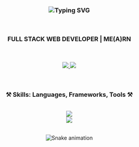 <h3 align="center">
   <img src="https://readme-typing-svg.herokuapp.com?font=Poppins&weight=600&size=45&duration=4000&pause=500&color=B8860B&center=true&vCenter=true&width=435&lines=Hi+there+%F0%9F%91%8B;I'm+Jasir+PP" alt="Typing SVG" />
</h3>
<div align="center">
<br/>

<h3>FULL STACK WEB DEVELOPER | ME(A)RN</h3>
 <br/><br/> 
  <a href="https://www.linkedin.com/in/mjasirpp" target="_blank">
    <img src="https://img.shields.io/badge/LinkedIn-0077B5?style=for-the-badge&logo=linkedin&logoColor=white" target="_blank" />
  </a>
  <a href="https://www.instagram.com/mj_jasir" target="_blank">
     <img src="https://img.shields.io/badge/Instagram-333333?style=for-the-badge&logo=instagram&logoColor=white" target="_blank" />
  </a>
 <br/><br/><br/>
<h3 align="center">⚒️ Skills: Languages, Frameworks, Tools ⚒️</h3>

<div align="center"><br/>
    <img src="https://skillicons.dev/icons?i=html,css,javascript,react" /> <br/>
    <img src="https://skillicons.dev/icons?i=git,postman,figma,bootstrap" />
</div>
<br/>

  ![Snake animation](https://github.com/eagrundy/eagrundy/blob/output/github-contribution-grid-snake.svg)
</div>

